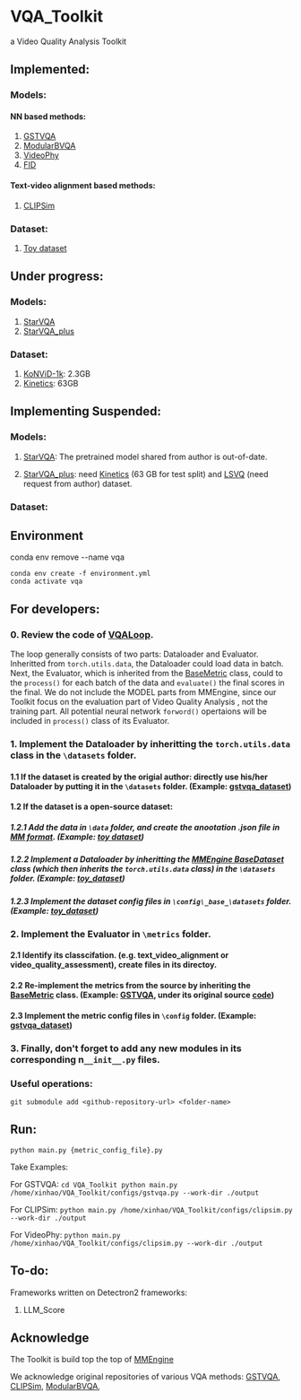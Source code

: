 # VQA_Toolkit
a Video Quality Analysis Toolkit


## Implemented:

### Models:
#### NN based methods:
1. [GSTVQA](./configs/gstvqa.py) 
2. [ModularBVQA]()
3. [VideoPhy]()
4. [FID]()

#### Text-video alignment based methods:
1. [CLIPSim](./configs/clipsim.py) 

### Dataset:
1. [Toy dataset](./configs/_base_/datasets/toy_dataset.py) 


## Under progress:

### Models:
1. [StarVQA](./configs/starvqa.py)
2. [StarVQA_plus](./configs/starvqa.py)


### Dataset:
1. [KoNViD-1k](https://database.mmsp-kn.de/konvid-1k-database.html): 2.3GB
2. [Kinetics](https://github.com/cvdfoundation/kinetics-dataset): 63GB




## Implementing Suspended: 

### Models:
1. [StarVQA](./configs/starvqa.py): The pretrained model shared from author is out-of-date.

2. [StarVQA_plus](./configs/starvqa.py): need [Kinetics]() (63 GB for test split) and [LSVQ](https://github.com/baidut/PatchVQ) (need request from author) dataset. 

### Dataset:


## Environment

conda env remove --name vqa
```
conda env create -f environment.yml
conda activate vqa
```


## For developers:
### 0. Review the code of [VQALoop](./core/loops.py).

The loop generally consists of two parts: Dataloader and Evaluator. Inheritted from `torch.utils.data`, the Dataloader could load data in batch. Next, the Evaluator, which is inherited from the [BaseMetric](https://github.com/open-mmlab/mmengine/blob/main/mmengine/evaluator/metric.py#L16) class, could to the `process()` for each batch of the data and `evaluate()` the final scores in the final. We do not include the MODEL parts from MMEngine, since our Toolkit focus on the evaluation part of Video Quality Analysis , not the training part. All potential neural network `forword()` opertaions will be included in `process()` class of its Evaluator. 

### 1. Implement the Dataloader by inheritting the `torch.utils.data` class in the `\datasets` folder. 

#### 1.1 If the dataset is created by the origial author: directly use his/her Dataloader by putting it in the `\datasets` folder. (Example: [gstvqa_dataset](./datasets/gstvqa_dataset.py))

#### 1.2 If the dataset is a open-source dataset:

##### 1.2.1 Add the data in `\data` folder, and create the anootation .json file in [MM format](https://mmengine.readthedocs.io/en/latest/advanced_tutorials/basedataset.html). (Example: [toy dataset](.data/toy))

##### 1.2.2 Implement a Dataloader by inheritting the [MMEngine BaseDataset](https://github.com/open-mmlab/mmengine/blob/main/mmengine/dataset/base_dataset.py#L120) class (which then inherits the `torch.utils.data` class) in the `\datasets` folder. (Example: [toy_dataset](./datasets/gstvqa_dataset.py))

##### 1.2.3 Implement the dataset config files in `\config\_base_\datasets` folder. (Example: [toy_dataset](./configs/_base_/datasets/toy_dataset.py)) 

### 2. Implement the Evaluator in `\metrics` folder. 

#### 2.1 Identify its classcifation. (e.g. text_video_alignment or video_quality_assessment), create files in its directoy.

#### 2.2 Re-implement the metrics from the source by inheriting the [BaseMetric](https://github.com/open-mmlab/mmengine/blob/main/mmengine/evaluator/metric.py#L16) class. (Example: [GSTVQA](./configs/gstvqa.py), under its original source [code](https://github.com/Baoliang93/GSTVQA/blob/8463c9c3e5720349606d8efae7a5aa274bf69e7c/TCSVT_Release/GVQA_Release/GVQA_Cross/cross_test.py#L204))

#### 2.3 Implement the metric config files in `\config` folder. (Example: [gstvqa_dataset](./configs/gstvqa.py)) 

### 3. Finally, don't forget to add any new modules in its corresponding n`__init__.py` files.

### Useful operations:

``
git submodule add <github-repository-url> <folder-name>
``

## Run:
``
python main.py {metric_config_file}.py
``

Take Examples:

For GSTVQA:
``
cd VQA_Toolkit
python main.py /home/xinhao/VQA_Toolkit/configs/gstvqa.py --work-dir ./output
``

For CLIPSim:
``
python main.py /home/xinhao/VQA_Toolkit/configs/clipsim.py --work-dir ./output
``

For VideoPhy:
``
python main.py /home/xinhao/VQA_Toolkit/configs/clipsim.py --work-dir ./output
``

## To-do:

Frameworks written on Detectron2 frameworks:
1. LLM_Score 


## Acknowledge

The Toolkit is build top the top of [MMEngine](https://github.com/open-mmlab/mmengine)

We acknowledge original repositories of various VQA methods:
[GSTVQA](https://github.com/Baoliang93/GSTVQA),
[CLIPSim](https://github.com/zhengxu-1997/),
[ModularBVQA](https://github.com/winwinwenwen77/ModularBVQA),
<!-- [StarVQA](https://github.com/GZHU-DVL/StarVQA) -->